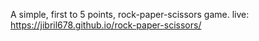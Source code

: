 A simple, first to 5 points, rock-paper-scissors game. 
live: https://jibril678.github.io/rock-paper-scissors/ 
